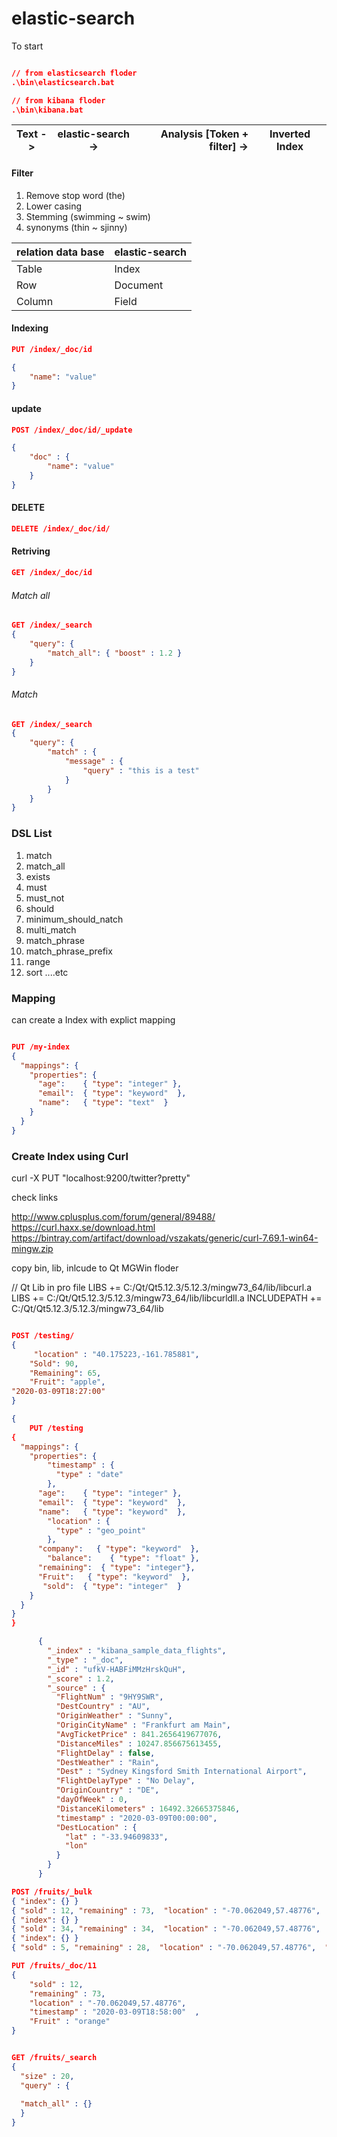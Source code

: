 # elastic-search

To start 

```json

// from elasticsearch floder
.\bin\elasticsearch.bat

// from kibana floder
.\bin\kibana.bat

```

| Text   ->     | elastic-search -> | Analysis [Token + filter] -> |Inverted Index|
| ------------- |:-----------------:| --------------------------------:|----------|


#### Filter ####
1. Remove stop word (the)
2. Lower casing
3. Stemming (swimming ~ swim)
4. synonyms (thin ~ sjinny)

relation data base  | elastic-search |
----------| -------------|
Table       | Index      | 
Row      | Document    | 
Column   | Field        |

#### Indexing ####

```json
PUT /index/_doc/id

{
    "name": "value"
}
```

#### update ####

```json
POST /index/_doc/id/_update

{
    "doc" : {
        "name": "value"
    }
}
```

#### DELETE ####

```json
DELETE /index/_doc/id/
```

#### Retriving ####

```json
GET /index/_doc/id

```

###### Match all ######

```json
GET /index/_search
{
    "query": {
        "match_all": { "boost" : 1.2 }
    }
}
```
###### Match ######

```json
GET /index/_search
{
    "query": {
        "match" : {
            "message" : {
                "query" : "this is a test"
            }
        }
    }
}
```

### DSL List ###

1. match
2. match_all
3. exists
4. must
5. must_not
6. should
7. minimum_should_natch
8. multi_match
9. match_phrase
10. match_phrase_prefix
11. range 
12. sort ....etc

### Mapping ###

can create a Index with explict mapping

```json

PUT /my-index
{
  "mappings": {
    "properties": {
      "age":    { "type": "integer" },  
      "email":  { "type": "keyword"  }, 
      "name":   { "type": "text"  }     
    }
  }
}
```


### Create Index using Curl ###

curl -X PUT "localhost:9200/twitter?pretty"


check links

http://www.cplusplus.com/forum/general/89488/
https://curl.haxx.se/download.html
https://bintray.com/artifact/download/vszakats/generic/curl-7.69.1-win64-mingw.zip

copy bin, lib, inlcude to Qt MGWin floder


// Qt Lib in pro file
LIBS += C:/Qt/Qt5.12.3/5.12.3/mingw73_64/lib/libcurl.a
LIBS += C:/Qt/Qt5.12.3/5.12.3/mingw73_64/lib/libcurldll.a
INCLUDEPATH += C:/Qt/Qt5.12.3/5.12.3/mingw73_64/lib

```json

POST /testing/
{
     "location" : "40.175223,-161.785881",
    "Sold": 90,
    "Remaining": 65,
    "Fruit": "apple",
"2020-03-09T18:27:00"
}
```

```json
{
    PUT /testing
{
  "mappings": {
    "properties": {
        "timestamp" : {
          "type" : "date"
        },
      "age":    { "type": "integer" },  
      "email":  { "type": "keyword"  }, 
      "name":   { "type": "keyword"  },
        "location" : {
          "type" : "geo_point"
        },
      "company":   { "type": "keyword"  },
        "balance":    { "type": "float" },  
      "remaining":  { "type": "integer"}, 
      "Fruit":   { "type": "keyword"  },
       "sold":  { "type": "integer"  }
    }
  }
}
}
```

```json
      {
        "_index" : "kibana_sample_data_flights",
        "_type" : "_doc",
        "_id" : "ufkV-HABFiMMzHrskQuH",
        "_score" : 1.2,
        "_source" : {
          "FlightNum" : "9HY9SWR",
          "DestCountry" : "AU",
          "OriginWeather" : "Sunny",
          "OriginCityName" : "Frankfurt am Main",
          "AvgTicketPrice" : 841.2656419677076,
          "DistanceMiles" : 10247.856675613455,
          "FlightDelay" : false,
          "DestWeather" : "Rain",
          "Dest" : "Sydney Kingsford Smith International Airport",
          "FlightDelayType" : "No Delay",
          "OriginCountry" : "DE",
          "dayOfWeek" : 0,
          "DistanceKilometers" : 16492.32665375846,
          "timestamp" : "2020-03-09T00:00:00",
          "DestLocation" : {
            "lat" : "-33.94609833",
            "lon"
          }
        }
      }
```

```json
POST /fruits/_bulk
{ "index": {} }
{ "sold" : 12, "remaining" : 73,  "location" : "-70.062049,57.48776",  "timestamp" : "2020-03-09T18:58:00"  , "Fruit" : "orange"}
{ "index": {} }
{ "sold" : 34, "remaining" : 34,  "location" : "-70.062049,57.48776",  "timestamp" : "2020-03-09T18:58:00"  , "Fruit" : "apple"}
{ "index": {} }
{ "sold" : 5, "remaining" : 28,  "location" : "-70.062049,57.48776",  "timestamp" : "2020-03-09T18:58:00"  , "Fruit" : "banana"}\
```

```json
PUT /fruits/_doc/11
{
    "sold" : 12, 
    "remaining" : 73,  
    "location" : "-70.062049,57.48776",  
    "timestamp" : "2020-03-09T18:58:00"  , 
    "Fruit" : "orange"
}
```

```json

GET /fruits/_search 
{
  "size" : 20,
  "query" : {
  
  "match_all" : {}
  }
}
```